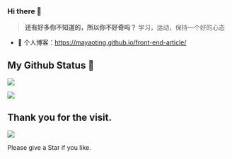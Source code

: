 ### Hi there 👋

> **还有好多你不知道的，所以你不好奇吗？**
学习，运动，保持一个好的心态


- 🍓 个人博客：https://mayaoting.github.io/front-end-article/



## My Github Status 🦸

![](https://github-readme-stats.vercel.app/api?username=mayaoting&show_icons=true&show_owner=true&count_private=true)

![](https://activity-graph.herokuapp.com/graph?username=mayaoting&theme=github)


## Thank you for the visit.

![](http://profile-counter.glitch.me/mayaoting/count.svg)

Please give a Star if you like.

